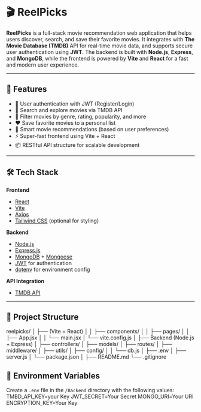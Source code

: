 # 🎬 ReelPicks

**ReelPicks** is a full-stack movie recommendation web application that helps users discover, search, and save their favorite movies. It integrates with **The Movie Database (TMDB)** API for real-time movie data, and supports secure user authentication using **JWT**. The backend is built with **Node.js**, **Express**, and **MongoDB**, while the frontend is powered by **Vite** and **React** for a fast and modern user experience.

---

## 🌟 Features

- 🔐 User authentication with JWT (Register/Login)
- 🎥 Search and explore movies via TMDB API
- 🌈 Filter movies by genre, rating, popularity, and more
- ❤️ Save favorite movies to a personal list
- 🧠 Smart movie recommendations (based on user preferences)
- ⚡ Super-fast frontend using Vite + React
- 📦 RESTful API structure for scalable development

---

## 🛠️ Tech Stack

**Frontend**
- [React](https://reactjs.org/)
- [Vite](https://vitejs.dev/)
- [Axios](https://axios-http.com/)
- [Tailwind CSS](https://tailwindcss.com/) (optional for styling)

**Backend**
- [Node.js](https://nodejs.org/)
- [Express.js](https://expressjs.com/)
- [MongoDB](https://www.mongodb.com/) + [Mongoose](https://mongoosejs.com/)
- [JWT](https://jwt.io/) for authentication
- [dotenv](https://www.npmjs.com/package/dotenv) for environment config

**API Integration**
- [TMDB API](https://developer.themoviedb.org/docs)

---

## 📁 Project Structure
reelpicks/
│
├── (Vite + React)
│ │ ├── components/
│ │ ├── pages/
│ │ ├── App.jsx
│ │ └── main.jsx
│ └── vite.config.js
│
├── Backend (Node.js + Express)
│ ├── controllers/
│ ├── models/
│ ├── routes/
│ ├── middleware/
│ ├── utils/
│ ├── config/
│ │ └── db.js
│ ├── .env
│ ├── server.js
│ └── package.json
│
├── README.md
└── .gitignore

## 🔐 Environment Variables

Create a `.env` file in the `/Backend` directory with the following values:
TMBD_API_KEY=your Key
JWT_SECRET=Your Secret
MONGO_URI=Your URI
ENCRYPTION_KEY=Your Key





